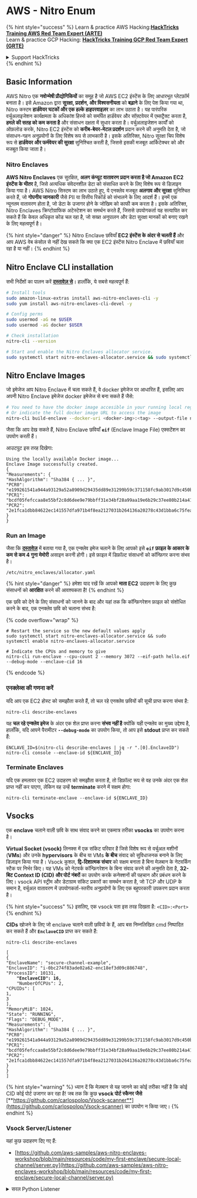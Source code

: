 # AWS - Nitro Enum

{% hint style="success" %}
Learn & practice AWS Hacking:<img src="../../../../.gitbook/assets/image (1).png" alt="" data-size="line">[**HackTricks Training AWS Red Team Expert (ARTE)**](https://training.hacktricks.xyz/courses/arte)<img src="../../../../.gitbook/assets/image (1).png" alt="" data-size="line">\
Learn & practice GCP Hacking: <img src="../../../../.gitbook/assets/image (2).png" alt="" data-size="line">[**HackTricks Training GCP Red Team Expert (GRTE)**<img src="../../../../.gitbook/assets/image (2).png" alt="" data-size="line">](https://training.hacktricks.xyz/courses/grte)

<details>

<summary>Support HackTricks</summary>

* Check the [**subscription plans**](https://github.com/sponsors/carlospolop)!
* **Join the** 💬 [**Discord group**](https://discord.gg/hRep4RUj7f) or the [**telegram group**](https://t.me/peass) or **follow** us on **Twitter** 🐦 [**@hacktricks\_live**](https://twitter.com/hacktricks\_live)**.**
* **Share hacking tricks by submitting PRs to the** [**HackTricks**](https://github.com/carlospolop/hacktricks) and [**HackTricks Cloud**](https://github.com/carlospolop/hacktricks-cloud) github repos.

</details>
{% endhint %}

## Basic Information

AWS Nitro एक **नवोन्मेषी प्रौद्योगिकियों** का समूह है जो AWS EC2 इंस्टेंस के लिए आधारभूत प्लेटफ़ॉर्म बनाता है। इसे Amazon द्वारा **सुरक्षा, प्रदर्शन, और विश्वसनीयता** को **बढ़ाने** के लिए पेश किया गया था, Nitro कस्टम **हार्डवेयर घटकों और एक हल्के हाइपरवाइज़र** का लाभ उठाता है। यह पारंपरिक वर्चुअलाइजेशन कार्यक्षमता के अधिकांश हिस्से को समर्पित हार्डवेयर और सॉफ़्टवेयर में एब्सट्रैक्ट करता है, **हमले की सतह को कम करता है** और संसाधन दक्षता में सुधार करता है। वर्चुअलाइजेशन कार्यों को ऑफ़लोड करके, Nitro EC2 इंस्टेंस को **करीब-बेयर-मेटल प्रदर्शन** प्रदान करने की अनुमति देता है, जो संसाधन-गहन अनुप्रयोगों के लिए विशेष रूप से लाभकारी है। इसके अतिरिक्त, Nitro सुरक्षा चिप विशेष रूप से **हार्डवेयर और फर्मवेयर की सुरक्षा** सुनिश्चित करती है, जिससे इसकी मजबूत आर्किटेक्चर को और मजबूत किया जाता है।

### Nitro Enclaves

**AWS Nitro Enclaves** एक सुरक्षित, **अलग कंप्यूट वातावरण प्रदान करता है जो Amazon EC2 इंस्टेंस के भीतर** है, जिसे अत्यधिक संवेदनशील डेटा को संसाधित करने के लिए विशेष रूप से डिज़ाइन किया गया है। AWS Nitro सिस्टम का लाभ उठाते हुए, ये एनक्लेव मजबूत **अलगाव और सुरक्षा** सुनिश्चित करते हैं, जो **गोपनीय जानकारी** जैसे PII या वित्तीय रिकॉर्ड को संभालने के लिए आदर्श हैं। इनमें एक न्यूनतम वातावरण होता है, जो डेटा के उजागर होने के जोखिम को काफी कम करता है। इसके अतिरिक्त, Nitro Enclaves क्रिप्टोग्राफिक अटेस्टेशन का समर्थन करते हैं, जिससे उपयोगकर्ता यह सत्यापित कर सकते हैं कि केवल अधिकृत कोड चल रहा है, जो सख्त अनुपालन और डेटा सुरक्षा मानकों को बनाए रखने के लिए महत्वपूर्ण है।

{% hint style="danger" %}
Nitro Enclave छवियाँ **EC2 इंस्टेंस के अंदर से चलती हैं** और आप AWS वेब कंसोल से नहीं देख सकते कि क्या एक EC2 इंस्टेंस Nitro Enclave में छवियाँ चला रहा है या नहीं।
{% endhint %}

## Nitro Enclave CLI installation

सभी निर्देशों का पालन करें [**दस्तावेज़ से**](https://catalog.us-east-1.prod.workshops.aws/event/dashboard/en-US/workshop/1-my-first-enclave/1-1-nitro-enclaves-cli#run-connect-and-terminate-the-enclave)। हालाँकि, ये सबसे महत्वपूर्ण हैं:
```bash
# Install tools
sudo amazon-linux-extras install aws-nitro-enclaves-cli -y
sudo yum install aws-nitro-enclaves-cli-devel -y

# Config perms
sudo usermod -aG ne $USER
sudo usermod -aG docker $USER

# Check installation
nitro-cli --version

# Start and enable the Nitro Enclaves allocator service.
sudo systemctl start nitro-enclaves-allocator.service && sudo systemctl enable nitro-enclaves-allocator.service
```
## Nitro Enclave Images

जो इमेजेज आप Nitro Enclave में चला सकते हैं, वे docker इमेजेज पर आधारित हैं, इसलिए आप अपनी Nitro Enclave इमेजेज docker इमेजेज से बना सकते हैं जैसे:
```bash
# You need to have the docker image accesible in your running local registry
# Or indicate the full docker image URL to access the image
nitro-cli build-enclave --docker-uri <docker-img>:<tag> --output-file nitro-img.eif
```
जैसा कि आप देख सकते हैं, Nitro Enclave छवियाँ **`eif`** (Enclave Image File) एक्सटेंशन का उपयोग करती हैं।

आउटपुट इस तरह दिखेगा:
```
Using the locally available Docker image...
Enclave Image successfully created.
{
"Measurements": {
"HashAlgorithm": "Sha384 { ... }",
"PCR0": "e199261541a944a93129a52a8909d29435dd89e31299b59c371158fc9ab3017d9c450b0a580a487e330b4ac691943284",
"PCR1": "bcdf05fefccaa8e55bf2c8d6dee9e79bbff31e34bf28a99aa19e6b29c37ee80b214a414b7607236edf26fcb78654e63f",
"PCR2": "2e1fca1dbb84622ec141557dfa971b4f8ea2127031b264136a20278c43d1bba6c75fea286cd4de9f00450b6a8db0e6d3"
}
}
```
### Run an Image

जैसा कि [**दस्तावेज़**](https://catalog.us-east-1.prod.workshops.aws/event/dashboard/en-US/workshop/1-my-first-enclave/1-1-nitro-enclaves-cli#run-connect-and-terminate-the-enclave) में बताया गया है, एक एन्क्लेव इमेज चलाने के लिए आपको इसे **`eif` फ़ाइल के आकार के कम से कम 4 गुना मेमोरी** असाइन करनी होगी। इसे फ़ाइल में डिफ़ॉल्ट संसाधनों को कॉन्फ़िगर करना संभव है।
```shell
/etc/nitro_enclaves/allocator.yaml
```
{% hint style="danger" %}
हमेशा याद रखें कि आपको **माता EC2** उदाहरण के लिए कुछ संसाधनों को **आरक्षित** करने की आवश्यकता है!
{% endhint %}

एक छवि को देने के लिए संसाधनों को जानने के बाद और यहां तक कि कॉन्फ़िगरेशन फ़ाइल को संशोधित करने के बाद, एक एनक्लेव छवि को चलाना संभव है:

{% code overflow="wrap" %}
```shell
# Restart the service so the new default values apply
sudo systemctl start nitro-enclaves-allocator.service && sudo systemctl enable nitro-enclaves-allocator.service

# Indicate the CPUs and memory to give
nitro-cli run-enclave --cpu-count 2 --memory 3072 --eif-path hello.eif --debug-mode --enclave-cid 16
```
{% endcode %}

### एनक्लेव्स की गणना करें

यदि आप एक EC2 होस्ट को समझौता करते हैं, तो चल रहे एनक्लेव छवियों की सूची प्राप्त करना संभव है:
```bash
nitro-cli describe-enclaves
```
यह **चल रहे एन्क्लेव इमेज** के अंदर एक शेल प्राप्त करना **संभव नहीं है** क्योंकि यही एन्क्लेव का मुख्य उद्देश्य है, हालाँकि, यदि आपने पैरामीटर **`--debug-mode`** का उपयोग किया, तो आप इसे **stdout** प्राप्त कर सकते हैं:
```shell
ENCLAVE_ID=$(nitro-cli describe-enclaves | jq -r ".[0].EnclaveID")
nitro-cli console --enclave-id ${ENCLAVE_ID}
```
### Terminate Enclaves

यदि एक हमलावर एक EC2 उदाहरण को समझौता करता है, तो डिफ़ॉल्ट रूप से वह उनके अंदर एक शेल प्राप्त नहीं कर पाएगा, लेकिन वह उन्हें **terminate** करने में सक्षम होगा:
```shell
nitro-cli terminate-enclave --enclave-id ${ENCLAVE_ID}
```
## Vsocks

एक **enclave** चलाने वाली छवि के साथ संवाद करने का एकमात्र तरीका **vsocks** का उपयोग करना है।

**Virtual Socket (vsock)** लिनक्स में एक सॉकेट परिवार है जिसे विशेष रूप से वर्चुअल मशीनों (**VMs**) और उनके **hypervisors** के बीच या VMs **के बीच** संवाद को सुविधाजनक बनाने के लिए डिज़ाइन किया गया है। Vsock कुशल, **द्वि-दिशात्मक संचार** को सक्षम बनाता है बिना मेज़बान के नेटवर्किंग स्टैक पर निर्भर किए। यह VMs को नेटवर्क कॉन्फ़िगरेशन के बिना संवाद करने की अनुमति देता है, **32-बिट Context ID (CID) और पोर्ट नंबरों** का उपयोग करके कनेक्शनों की पहचान और प्रबंधन करने के लिए। vsock API स्ट्रीम और डेटाग्राम सॉकेट प्रकारों का समर्थन करता है, जो TCP और UDP के समान है, वर्चुअल वातावरण में उपयोगकर्ता-स्तरीय अनुप्रयोगों के लिए एक बहुपरकारी उपकरण प्रदान करता है।

{% hint style="success" %}
इसलिए, एक vsock पता इस तरह दिखता है: `<CID>:<Port>`
{% endhint %}

**CIDs** खोजने के लिए जो enclave चलाने वाली छवियों के हैं, आप बस निम्नलिखित cmd निष्पादित कर सकते हैं और **`EnclaveCID`** प्राप्त कर सकते हैं:

<pre class="language-bash"><code class="lang-bash">nitro-cli describe-enclaves

[
{
"EnclaveName": "secure-channel-example",
"EnclaveID": "i-0bc274f83ade02a62-enc18ef3d09c886748",
"ProcessID": 10131,
<strong>    "EnclaveCID": 16,
</strong>    "NumberOfCPUs": 2,
"CPUIDs": [
1,
3
],
"MemoryMiB": 1024,
"State": "RUNNING",
"Flags": "DEBUG_MODE",
"Measurements": {
"HashAlgorithm": "Sha384 { ... }",
"PCR0": "e199261541a944a93129a52a8909d29435dd89e31299b59c371158fc9ab3017d9c450b0a580a487e330b4ac691943284",
"PCR1": "bcdf05fefccaa8e55bf2c8d6dee9e79bbff31e34bf28a99aa19e6b29c37ee80b214a414b7607236edf26fcb78654e63f",
"PCR2": "2e1fca1dbb84622ec141557dfa971b4f8ea2127031b264136a20278c43d1bba6c75fea286cd4de9f00450b6a8db0e6d3"
}
}
]
</code></pre>

{% hint style="warning" %}
ध्यान दें कि मेज़बान से यह जानने का कोई तरीका नहीं है कि कोई CID कोई पोर्ट उजागर कर रहा है! जब तक कि कुछ **vsock पोर्ट स्कैनर जैसे** [**https://github.com/carlospolop/Vsock-scanner**](https://github.com/carlospolop/Vsock-scanner) का उपयोग न किया जाए।
{% endhint %}

### Vsock Server/Listener

यहां कुछ उदाहरण दिए गए हैं:

* [https://github.com/aws-samples/aws-nitro-enclaves-workshop/blob/main/resources/code/my-first-enclave/secure-local-channel/server.py](https://github.com/aws-samples/aws-nitro-enclaves-workshop/blob/main/resources/code/my-first-enclave/secure-local-channel/server.py)

<details>

<summary>सरल Python Listener</summary>
```python
#!/usr/bin/env python3

# From
https://medium.com/@F.DL/understanding-vsock-684016cf0eb0

import socket

CID = socket.VMADDR_CID_HOST
PORT = 9999

s = socket.socket(socket.AF_VSOCK, socket.SOCK_STREAM)
s.bind((CID, PORT))
s.listen()
(conn, (remote_cid, remote_port)) = s.accept()

print(f"Connection opened by cid={remote_cid} port={remote_port}")

while True:
buf = conn.recv(64)
if not buf:
break

print(f"Received bytes: {buf}")
```
</details>
```bash
# Using socat
socat VSOCK-LISTEN:<port>,fork EXEC:"echo Hello from server!"
```
### Vsock Client

Examples:

* [https://github.com/aws-samples/aws-nitro-enclaves-workshop/blob/main/resources/code/my-first-enclave/secure-local-channel/client.py](https://github.com/aws-samples/aws-nitro-enclaves-workshop/blob/main/resources/code/my-first-enclave/secure-local-channel/client.py)

<details>

<summary>सरल पायथन क्लाइंट</summary>
```python
#!/usr/bin/env python3

#From https://medium.com/@F.DL/understanding-vsock-684016cf0eb0

import socket

CID = socket.VMADDR_CID_HOST
PORT = 9999

s = socket.socket(socket.AF_VSOCK, socket.SOCK_STREAM)
s.connect((CID, PORT))
s.sendall(b"Hello, world!")
s.close()
```
</details>
```bash
# Using socat
echo "Hello, vsock!" | socat - VSOCK-CONNECT:3:5000
```
### Vsock Proxy

टूल vsock-proxy एक vsock प्रॉक्सी को दूसरे पते के साथ प्रॉक्सी करने की अनुमति देता है, उदाहरण के लिए:
```bash
vsock-proxy 8001 ip-ranges.amazonaws.com 443 --config your-vsock-proxy.yaml
```
यह **स्थानीय पोर्ट 8001 को vsock** पर `ip-ranges.amazonaws.com:443` पर अग्रेषित करेगा और फ़ाइल **`your-vsock-proxy.yaml`** में यह सामग्री हो सकती है जो `ip-ranges.amazonaws.com:443` तक पहुँचने की अनुमति देती है:
```yaml
allowlist:
- {address: ip-ranges.amazonaws.com, port: 443}
```
यह संभव है कि EC2 होस्ट द्वारा उपयोग किए जाने वाले vsock पते (**`<CID>:<Port>`**) को देखा जा सके (ध्यान दें `3:8001`, 3 CID है और 8001 पोर्ट है):

{% code overflow="wrap" %}
```bash
sudo ss -l -p -n | grep v_str
v_str LISTEN 0      0                                                                              3:8001                   *:*     users:(("vsock-proxy",pid=9458,fd=3))
```
{% endcode %}

## नाइट्रो एन्क्लेव अटेस्टेशन और KMS

नाइट्रो एन्क्लेव SDK एक एन्क्लेव को नाइट्रो **हाइपरवाइजर** से एक **क्रिप्टोग्राफिक रूप से हस्ताक्षरित अटेस्टेशन दस्तावेज** मांगने की अनुमति देता है, जिसमें उस एन्क्लेव के लिए **विशिष्ट अद्वितीय माप** शामिल होते हैं। ये माप, जो **हैश और प्लेटफ़ॉर्म कॉन्फ़िगरेशन रजिस्टर (PCRs)** शामिल हैं, अटेस्टेशन प्रक्रिया के दौरान **एन्क्लेव की पहचान साबित करने** और **बाहरी सेवाओं के साथ विश्वास बनाने** के लिए उपयोग किए जाते हैं। अटेस्टेशन दस्तावेज़ में आमतौर पर ऐसे मान होते हैं जैसे PCR0, PCR1, और PCR2, जिनका आपने पहले एन्क्लेव EIF बनाने और सहेजने के दौरान सामना किया है।

[**दस्तावेज़ों**](https://catalog.us-east-1.prod.workshops.aws/event/dashboard/en-US/workshop/1-my-first-enclave/1-3-cryptographic-attestation#a-unique-feature-on-nitro-enclaves) से, ये PCR मान हैं:

<table><thead><tr><th width="97">PCR</th><th width="221">हैश ऑफ ...</th><th>विवरण</th></tr></thead><tbody><tr><td>PCR0</td><td>एन्क्लेव इमेज फ़ाइल</td><td>इमेज फ़ाइल की सामग्री का एक निरंतर माप, बिना अनुभाग डेटा के।</td></tr><tr><td>PCR1</td><td>लिनक्स कर्नेल और बूटस्ट्रैप</td><td>कर्नेल और बूट ramfs डेटा का एक निरंतर माप।</td></tr><tr><td>PCR2</td><td>एप्लिकेशन</td><td>उपयोगकर्ता एप्लिकेशन का एक निरंतर, क्रम में माप, बिना बूट ramfs के।</td></tr><tr><td>PCR3</td><td>माता-instance को सौंपा गया IAM भूमिका</td><td>माता-instance को सौंपे गए IAM भूमिका का एक निरंतर माप। सुनिश्चित करता है कि अटेस्टेशन प्रक्रिया केवल तभी सफल होती है जब माता-instance के पास सही IAM भूमिका हो।</td></tr><tr><td>PCR4</td><td>माता-instance का Instance ID</td><td>माता-instance के ID का एक निरंतर माप। सुनिश्चित करता है कि अटेस्टेशन प्रक्रिया केवल तभी सफल होती है जब माता-instance के पास एक विशिष्ट instance ID हो।</td></tr><tr><td>PCR8</td><td>एन्क्लेव इमेज फ़ाइल हस्ताक्षर प्रमाणपत्र</td><td>एन्क्लेव इमेज फ़ाइल के लिए निर्दिष्ट हस्ताक्षर प्रमाणपत्र का एक माप। सुनिश्चित करता है कि अटेस्टेशन प्रक्रिया केवल तभी सफल होती है जब एन्क्लेव को एक विशिष्ट प्रमाणपत्र द्वारा हस्ताक्षरित एन्क्लेव इमेज फ़ाइल से बूट किया गया हो।</td></tr></tbody></table>

आप अपने अनुप्रयोगों में **क्रिप्टोग्राफिक अटेस्टेशन** को एकीकृत कर सकते हैं और **AWS KMS** जैसी सेवाओं के साथ पूर्व-निर्मित एकीकरण का लाभ उठा सकते हैं। AWS KMS **एन्क्लेव अटेस्टेशन** को **मान्य** कर सकता है और इसके कुंजी नीतियों में अटेस्टेशन-आधारित स्थिति कुंजी (`kms:RecipientAttestation:ImageSha384` और `kms:RecipientAttestation:PCR`) प्रदान करता है। ये नीतियाँ सुनिश्चित करती हैं कि AWS KMS KMS कुंजी का उपयोग करने की अनुमति **केवल तभी देता है जब एन्क्लेव का अटेस्टेशन दस्तावेज़ मान्य हो** और **निर्धारित शर्तों** को पूरा करता हो।

{% hint style="success" %}
ध्यान दें कि डिबग (--debug) मोड में एन्क्लेव ऐसे अटेस्टेशन दस्तावेज़ उत्पन्न करते हैं जिनमें PCRs शून्य (`000000000000000000000000000000000000000000000000`) होते हैं। इसलिए, इन मानों की जांच करने वाली KMS नीतियाँ विफल होंगी।
{% endhint %}

### PCR बायपास

हमलावर के दृष्टिकोण से, ध्यान दें कि कुछ PCRs कुछ भागों या सभी एन्क्लेव इमेज को संशोधित करने की अनुमति देंगे और फिर भी मान्य रहेंगे (उदाहरण के लिए, PCR4 केवल माता-instance के ID की जांच करता है, इसलिए उस EC2 में कोई भी एन्क्लेव इमेज चलाना इस संभावित PCR आवश्यकता को पूरा करने की अनुमति देगा)।

इसलिए, एक हमलावर जो EC2 instance को समझौता करता है, इन सुरक्षा उपायों को बायपास करने के लिए अन्य एन्क्लेव इमेज चला सकता है।

प्रत्येक सुरक्षा को बायपास करने के लिए नए इमेज को संशोधित/बनाने पर शोध (विशेष रूप से जो स्पष्ट नहीं हैं) अभी भी TODO है।

## संदर्भ

* [https://medium.com/@F.DL/understanding-vsock-684016cf0eb0](https://medium.com/@F.DL/understanding-vsock-684016cf0eb0)
* AWS से नाइट्रो ट्यूटोरियल के सभी भाग: [https://catalog.us-east-1.prod.workshops.aws/event/dashboard/en-US/workshop/1-my-first-enclave/1-1-nitro-enclaves-cli](https://catalog.us-east-1.prod.workshops.aws/event/dashboard/en-US/workshop/1-my-first-enclave/1-1-nitro-enclaves-cli)

{% hint style="success" %}
AWS हैकिंग सीखें और अभ्यास करें:<img src="../../../../.gitbook/assets/image (1).png" alt="" data-size="line">[**HackTricks Training AWS Red Team Expert (ARTE)**](https://training.hacktricks.xyz/courses/arte)<img src="../../../../.gitbook/assets/image (1).png" alt="" data-size="line">\
GCP हैकिंग सीखें और अभ्यास करें: <img src="../../../../.gitbook/assets/image (2).png" alt="" data-size="line">[**HackTricks Training GCP Red Team Expert (GRTE)**<img src="../../../../.gitbook/assets/image (2).png" alt="" data-size="line">](https://training.hacktricks.xyz/courses/grte)

<details>

<summary>HackTricks का समर्थन करें</summary>

* [**सदस्यता योजनाएँ**](https://github.com/sponsors/carlospolop) जांचें!
* **शामिल हों** 💬 [**Discord समूह**](https://discord.gg/hRep4RUj7f) या [**टेलीग्राम समूह**](https://t.me/peass) या **हमें** **Twitter** 🐦 [**@hacktricks\_live**](https://twitter.com/hacktricks\_live)** पर फॉलो करें।**
* हैकिंग ट्रिक्स साझा करें, [**HackTricks**](https://github.com/carlospolop/hacktricks) और [**HackTricks Cloud**](https://github.com/carlospolop/hacktricks-cloud) गिटहब रिपोजिटरी में PR सबमिट करके।

</details>
{% endhint %}
